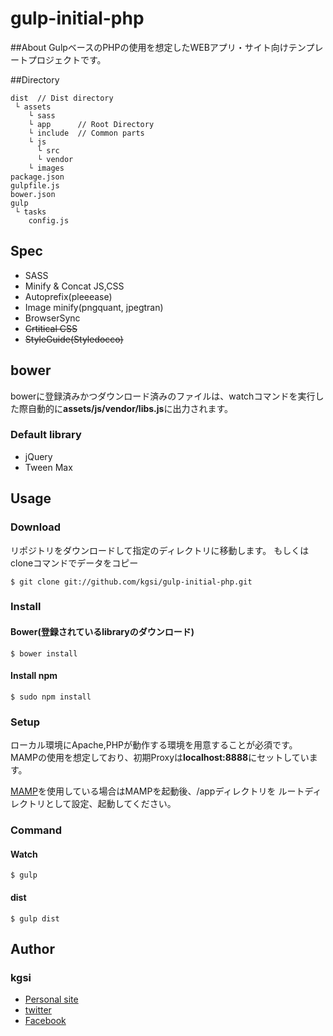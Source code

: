 # gulp-initial-php

##About
GulpベースのPHPの使用を想定したWEBアプリ・サイト向けテンプレートプロジェクトです。

##Directory

    dist  // Dist directory
     └ assets
        └ sass   
        └ app      // Root Directory
        └ include  // Common parts
        └ js
          └ src
          └ vendor
        └ images
    package.json
    gulpfile.js
    bower.json
    gulp
     └ tasks       
	    config.js

## Spec
 * SASS
 * Minify & Concat JS,CSS 
 * Autoprefix(pleeease)
 * Image minify(pngquant, jpegtran)
 * BrowserSync
 * ~~Crtitical CSS~~
 * ~~StyleGuide(Styledocco)~~
 
## bower
bowerに登録済みかつダウンロード済みのファイルは、watchコマンドを実行した際自動的に**assets/js/vendor/libs.js**に出力されます。

### Default library
 * jQuery
 * Tween Max

## Usage

### Download
リポジトリをダウンロードして指定のディレクトリに移動します。
もしくはcloneコマンドでデータをコピー

    $ git clone git://github.com/kgsi/gulp-initial-php.git

### Install

#### Bower(登録されているlibraryのダウンロード)
    $ bower install 

#### Install npm
    $ sudo npm install

### Setup
ローカル環境にApache,PHPが動作する環境を用意することが必須です。
MAMPの使用を想定しており、初期Proxyは**localhost:8888**にセットしています。

[MAMP](https://www.mamp.info/de/)を使用している場合はMAMPを起動後、/appディレクトリを
ルートディレクトリとして設定、起動してください。

### Command

#### Watch

    $ gulp

#### dist

    $ gulp dist

<!--#### critical css

    $ gulp critical

#### styleguide css

    $ gulp styleguide
-->
## Author

### kgsi

* [Personal site](http://aircolor.org)
* [twitter](https://twitter.com/kgsi)
* [Facebook](https://www.facebook.com/shinichi.kogiso)
